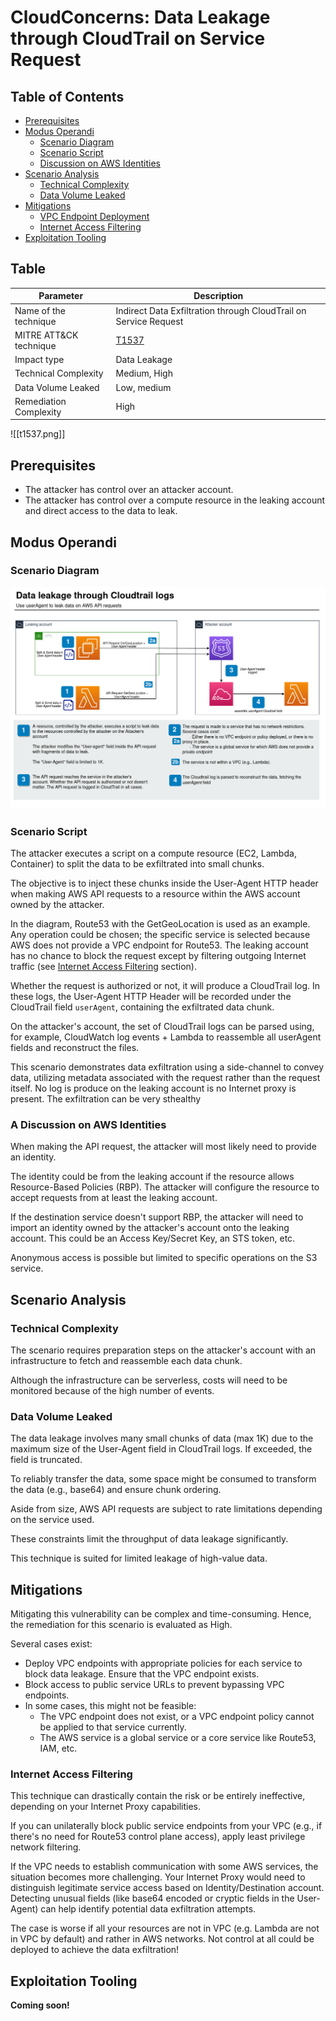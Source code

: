 # CloudConcerns: Data Leakage through CloudTrail on Service Request

## Table of Contents
- [Prerequisites](#prerequisites)
- [Modus Operandi](#modus-operandi)
  - [Scenario Diagram](#scenario-diagram)
  - [Scenario Script](#scenario-script)
  - [Discussion on AWS Identities](#a-discussion-on-aws-identities)
- [Scenario Analysis](#scenario-analysis)
  - [Technical Complexity](#technical-complexity)
  - [Data Volume Leaked](#data-volume-leaked)
- [Mitigations](#mitigations)
  - [VPC Endpoint Deployment](#vpc-endpoint-deployment)
  - [Internet Access Filtering](#internet-access-filtering)
- [Exploitation Tooling](#exploitation-tooling)

## Table

| Parameter                | Description                                                          |
|--------------------------|----------------------------------------------------------------------|
| Name of the technique    | Indirect Data Exfiltration through CloudTrail on Service Request     |
| MITRE ATT&CK technique   | [T1537](https://attack.mitre.org/techniques/T1537/)                  |
| Impact type              | Data Leakage                                                         |
| Technical Complexity     | Medium, High                                                         |
| Data Volume Leaked       | Low, medium                                                          |
| Remediation Complexity   | High                                                                 |

![[t1537.png]]
## Prerequisites

- The attacker has control over an attacker account.
- The attacker has control over a compute resource in the leaking account and direct access to the data to leak.

## Modus Operandi

### Scenario Diagram

![CloudConcerns Leakage CloudTrail Diagram](cloudconcerns-leakage-cloudtrail.png)

### Scenario Script

The attacker executes a script on a compute resource (EC2, Lambda, Container) to split the data to be exfiltrated into small chunks.

The objective is to inject these chunks inside the User-Agent HTTP header when making AWS API requests to a resource within the AWS account owned by the attacker.

In the diagram, Route53 with the GetGeoLocation is used as an example. Any operation could be chosen; the specific service is selected because AWS does not provide a VPC endpoint for Route53. The leaking account has no chance to block the request except by filtering outgoing Internet traffic (see [Internet Access Filtering](#internet-access-filtering) section).

Whether the request is authorized or not, it will produce a CloudTrail log. In these logs, the User-Agent HTTP Header will be recorded under the CloudTrail field `userAgent`, containing the exfiltrated data chunk.

On the attacker's account, the set of CloudTrail logs can be parsed using, for example, CloudWatch log events + Lambda to reassemble all userAgent fields and reconstruct the files.

This scenario demonstrates data exfiltration using a side-channel to convey data, utilizing metadata associated with the request rather than the request itself. No log is produce on the leaking account is no Internet proxy is present. The exfiltration can be very sthealthy

### A Discussion on AWS Identities

When making the API request, the attacker will most likely need to provide an identity. 

The identity could be from the leaking account if the resource allows Resource-Based Policies (RBP). The attacker will configure the resource to accept requests from at least the leaking account.

If the destination service doesn't support RBP, the attacker will need to import an identity owned by the attacker's account onto the leaking account. This could be an Access Key/Secret Key, an STS token, etc.

Anonymous access is possible but limited to specific operations on the S3 service.

## Scenario Analysis

### Technical Complexity

The scenario requires preparation steps on the attacker's account with an infrastructure to fetch and reassemble each data chunk.

Although the infrastructure can be serverless, costs will need to be monitored because of the high number of events.

### Data Volume Leaked

The data leakage involves many small chunks of data (max 1K) due to the maximum size of the User-Agent field in CloudTrail logs. If exceeded, the field is truncated.

To reliably transfer the data, some space might be consumed to transform the data (e.g., base64) and ensure chunk ordering.

Aside from size, AWS API requests are subject to rate limitations depending on the service used. 

These constraints limit the throughput of data leakage significantly.

This technique is suited for limited leakage of high-value data.

## Mitigations

Mitigating this vulnerability can be complex and time-consuming. Hence, the remediation for this scenario is evaluated as High.

Several cases exist: 
- Deploy VPC endpoints with appropriate policies for each service to block data leakage. Ensure that the VPC endpoint exists.
- Block access to public service URLs to prevent bypassing VPC endpoints.
- In some cases, this might not be feasible:
  - The VPC endpoint does not exist, or a VPC endpoint policy cannot be applied to that service currently.
  - The AWS service is a global service or a core service like Route53, IAM, etc.

### Internet Access Filtering

This technique can drastically contain the risk or be entirely ineffective, depending on your Internet Proxy capabilities.

If you can unilaterally block public service endpoints from your VPC (e.g., if there's no need for Route53 control plane access), apply least privilege network filtering.

If the VPC needs to establish communication with some AWS services, the situation becomes more challenging. Your Internet Proxy would need to distinguish legitimate service access based on Identity/Destination account. Detecting unusual fields (like base64 encoded or cryptic fields in the User-Agent) can help identify potential data exfiltration attempts.

The case is worse if all your resources are not in VPC (e.g. Lambda are not in VPC by default) and rather in AWS networks. Not control at all could be deployed to achieve the data exfiltration!

## Exploitation Tooling

**Coming soon!**
